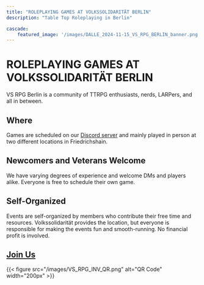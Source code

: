 ```yaml
---
title: "ROLEPLAYING GAMES AT VOLKSSOLIDARITÄT BERLIN"
description: "Table Top Roleplaying in Berlin"

cascade:
    featured_image: '/images/DALLE_2024-11-15_VS_RPG_BERLIN_banner.png'
---
```


# ROLEPLAYING GAMES AT VOLKSSOLIDARITÄT BERLIN

VS RPG Berlin is a community of TTRPG enthusiasts, nerds, LARPers, and all in between.

## Where
Games are scheduled on our [Discord server](https://discord.gg/WGgBGrP8pd) and mainly played in person at two different locations in Friedrichshain.

## Newcomers and Veterans Welcome
We have varying degrees of experience and welcome DMs and players alike. Everyone is free to schedule their own game.

## Self-Organized
Events are self-organized by members who contribute their free time and resources. Volkssolidarität provides the location, but everyone is responsible for making the events fun and smooth-running. No financial profit is involved.

## [Join Us](https://discord.gg/WGgBGrP8pd)

{{< figure src="/images/VS_RPG_INV_QR.png" alt="QR Code" width="200px" >}}
